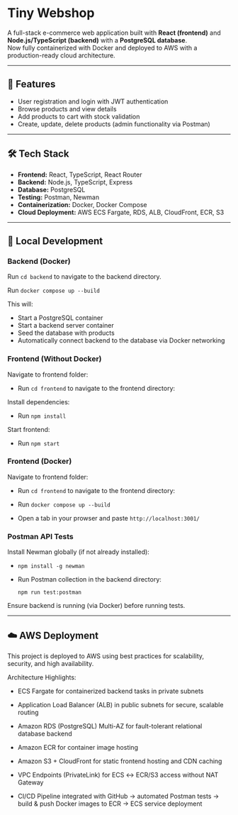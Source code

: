 # Tiny Webshop

A full-stack e-commerce web application built with **React (frontend)** and **Node.js/TypeScript (backend)** with a **PostgreSQL database**.  
Now fully containerized with Docker and deployed to AWS with a production-ready cloud architecture.

---

## 🚀 Features

- User registration and login with JWT authentication  
- Browse products and view details  
- Add products to cart with stock validation  
- Create, update, delete products (admin functionality via Postman)  

---

## 🛠 Tech Stack

- **Frontend:** React, TypeScript, React Router  
- **Backend:** Node.js, TypeScript, Express  
- **Database:** PostgreSQL  
- **Testing:** Postman, Newman  
- **Containerization:** Docker, Docker Compose  
- **Cloud Deployment:** AWS ECS Fargate, RDS, ALB, CloudFront, ECR, S3  

---

## 🐳 Local Development

### Backend (Docker)

Run `cd backend` to navigate to the backend directory.

Run `docker compose up --build`

This will:

- Start a PostgreSQL container
- Start a backend server container
- Seed the database with products
- Automatically connect backend to the database via Docker networking

### Frontend (Without Docker)
Navigate to frontend folder:

- Run `cd frontend` to navigate to the frontend directory:

Install dependencies:

- Run `npm install`

Start frontend:

- Run `npm start`

### Frontend (Docker)
Navigate to frontend folder:

- Run `cd frontend` to navigate to the frontend directory:

- Run `docker compose up --build`

- Open a tab in your prowser and paste `http://localhost:3001/`

### Postman API Tests

Install Newman globally (if not already installed):

- `npm install -g newman`

- Run Postman collection in the backend directory:

  `npm run test:postman`

Ensure backend is running (via Docker) before running tests.

---
## ☁️ AWS Deployment
This project is deployed to AWS using best practices for scalability, security, and high availability.

Architecture Highlights:

- ECS Fargate for containerized backend tasks in private subnets

- Application Load Balancer (ALB) in public subnets for secure, scalable routing

- Amazon RDS (PostgreSQL) Multi-AZ for fault-tolerant relational database backend

- Amazon ECR for container image hosting

- Amazon S3 + CloudFront for static frontend hosting and CDN caching

- VPC Endpoints (PrivateLink) for ECS ↔ ECR/S3 access without NAT Gateway

- CI/CD Pipeline integrated with GitHub → automated Postman tests → build & push Docker images to ECR → ECS service deployment




